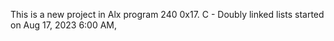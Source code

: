 This is a new project in Alx program 
240 0x17. C - Doubly linked lists
started on Aug 17, 2023 6:00 AM, 
